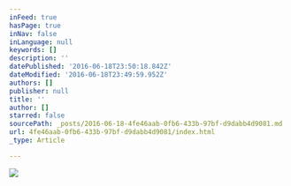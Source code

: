 ```yaml
---
inFeed: true
hasPage: true
inNav: false
inLanguage: null
keywords: []
description: ''
datePublished: '2016-06-18T23:50:18.842Z'
dateModified: '2016-06-18T23:49:59.952Z'
authors: []
publisher: null
title: ''
author: []
starred: false
sourcePath: _posts/2016-06-18-4fe46aab-0fb6-433b-97bf-d9dabb4d9081.md
url: 4fe46aab-0fb6-433b-97bf-d9dabb4d9081/index.html
_type: Article

---
```

![](https://the-grid-user-content.s3-us-west-2.amazonaws.com/db555ee0-9638-4eb5-8ecc-fce82679f7ed.jpg)